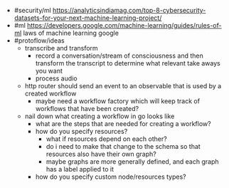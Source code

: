 - #security/ml https://analyticsindiamag.com/top-8-cybersecurity-datasets-for-your-next-machine-learning-project/
- #ml https://developers.google.com/machine-learning/guides/rules-of-ml laws of machine learning google
- #protoflow/ideas
	- transcribe and transform
		- record a conversation/stream of consciousness and then transform the transcript to determine what relevant take aways you want
		- process audio
	- http router should send an event to an observable that is used by a created workflow
		- maybe need a workflow factory which will keep track of workflows that have been created?
	- nail down what creating a workflow in go looks like
		- what are the steps that are needed for creating a workflow?
		- how do you specify resources?
			- what if resources depend on each other?
			- do i need to make that change to the schema so that resources also have their own graph?
			- maybe graphs are more generally defined, and each graph has a label applied to it
		- how do you specify custom node/resources types?